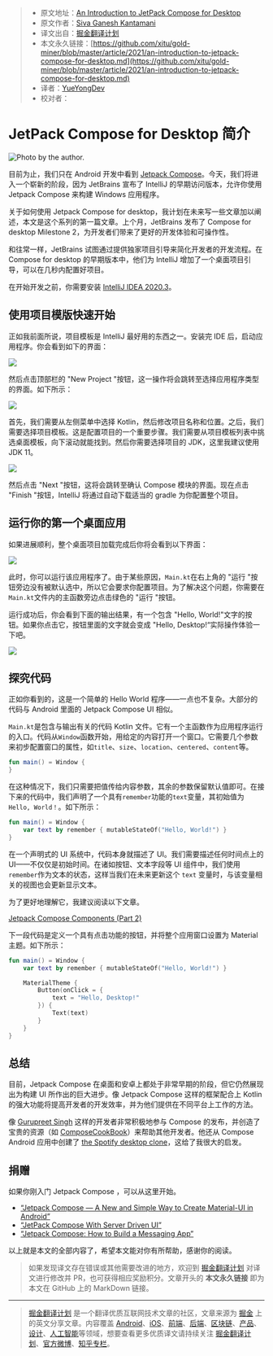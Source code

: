 > - 原文地址：[An Introduction to JetPack Compose for Desktop](https://betterprogramming.pub/an-introduction-to-jetpack-compose-for-desktop-5c3bf8629dc5)
> - 原文作者：[Siva Ganesh Kantamani](https://medium.com/@sgkantamani)
> - 译文出自：[掘金翻译计划](https://github.com/xitu/gold-miner)
> - 本文永久链接：[https://github.com/xitu/gold-miner/blob/master/article/2021/an-introduction-to-jetpack-compose-for-desktop.md](https://github.com/xitu/gold-miner/blob/master/article/2021/an-introduction-to-jetpack-compose-for-desktop.md)
> - 译者：[YueYongDev](https://github.com/YueYongDev)
> - 校对者：

# JetPack Compose for Desktop 简介

![Photo by the author.](https://cdn-images-1.medium.com/max/2738/1*3wOqMMXsvUfkDTWXUri_EQ.png)

目前为止，我们只在 Android 开发中看到 [Jetpack Compose](https://developer.android.com/jetpack/compose)。今天，我们将进入一个崭新的阶段，因为 JetBrains 宣布了 IntelliJ 的早期访问版本，允许你使用 Jetpack Compose 来构建 Windows 应用程序。

关于如何使用 Jetpack Compose for desktop，我计划在未来写一些文章加以阐述，本文是这个系列的第一篇文章。上个月，JetBrains 发布了 Compose for desktop Milestone 2，为开发者们带来了更好的开发体验和可操作性。

和往常一样，JetBrains 试图通过提供独家项目引导来简化开发者的开发流程。在 Compose for desktop 的早期版本中，他们为 IntelliJ 增加了一个桌面项目引导，可以在几秒内配置好项目。

在开始开发之前，你需要安装 [IntelliJ IDEA 2020.3](https://www.jetbrains.com/idea/whatsnew/#section=mac)。

## 使用项目模版快速开始

正如我前面所说，项目模板是 IntelliJ 最好用的东西之一。安装完 IDE 后，启动应用程序。你会看到如下的界面：

![](https://cdn-images-1.medium.com/max/2498/1*x-OrVhcmjnr0FKOlNHjNoQ.png)

然后点击顶部栏的 "New Project "按钮，这一操作将会跳转至选择应用程序类型的界面。如下所示：

![](https://cdn-images-1.medium.com/max/2944/1*M2u_N3K-1DY9Q3WaYBnB0w.png)

首先，我们需要从左侧菜单中选择 Kotlin，然后修改项目名称和位置。之后，我们需要选择项目模板。这是配置项目的一个重要步骤。我们需要从项目模板列表中挑选桌面模板，向下滚动就能找到。然后你需要选择项目的 JDK，这里我建议使用 JDK 11。

![](https://cdn-images-1.medium.com/max/2944/1*XyyhciTuFLCVhk_hF10xCw.png)

然后点击 "Next "按钮，这将会跳转至确认 Compose 模块的界面。现在点击 "Finish "按钮，IntelliJ 将通过自动下载适当的 gradle 为你配置整个项目。

## 运行你的第一个桌面应用

如果进展顺利，整个桌面项目加载完成后你将会看到以下界面：

![](https://cdn-images-1.medium.com/max/3840/1*iU2it0DXYOt0qxJQB1VgBQ.png)

此时，你可以运行该应用程序了。由于某些原因，`Main.kt`在右上角的 "运行 "按钮旁边没有被默认选中，所以它会要求你配置项目。为了解决这个问题，你需要在`Main.kt`文件内的主函数旁边点击绿色的 "运行 "按钮。

运行成功后，你会看到下面的输出结果，有一个包含 "Hello, World!"文字的按钮。如果你点击它，按钮里面的文字就会变成 "Hello, Desktop!“实际操作体验一下吧。

![](https://cdn-images-1.medium.com/max/2002/1*AMNYP559WHhfKFvpGrmN4g.gif)

## 探究代码

正如你看到的，这是一个简单的 Hello World 程序——一点也不复杂。大部分的代码与 Android 里面的 Jetpack Compose UI 相似。

`Main.kt`是包含与输出有关的代码 Kotlin 文件。它有一个主函数作为应用程序运行的入口。代码从`Window`函数开始，用给定的内容打开一个窗口。它需要几个参数来初步配置窗口的属性，如`title`、`size`、`location`、`centered`、`content`等。

```kt
fun main() = Window {
}
```

在这种情况下，我们只需要把值传给内容参数，其余的参数保留默认值即可。在接下来的代码中，我们声明了一个具有`remember`功能的`text`变量，其初始值为`Hello, World！`。如下所示：

```kt
fun main() = Window {
    var text by remember { mutableStateOf("Hello, World!") }
}
```

在一个声明式的 UI 系统中，代码本身就描述了 UI。我们需要描述任何时间点上的 UI——不仅仅是初始时间。在诸如按钮、文本字段等 UI 组件中，我们使用`remember`作为文本的状态，这样当我们在未来更新这个 `text` 变量时，与该变量相关的视图也会更新显示文本。

为了更好地理解它，我建议阅读以下文章。

[Jetpack Compose Components (Part 2)](https://medium.com/better-programming/jetpack-compose-components-part-2-2b3eb135d294)

下一段代码是定义一个具有点击功能的按钮，并将整个应用窗口设置为 Material 主题。如下所示：

```Kotlin
fun main() = Window {
    var text by remember { mutableStateOf("Hello, World!") }

    MaterialTheme {
        Button(onClick = {
            text = "Hello, Desktop!"
        }) {
            Text(text)
        }
    }
}
```

## 总结

目前，Jetpack Compose 在桌面和安卓上都处于非常早期的阶段，但它仍然展现出为构建 UI 所作出的巨大进步。像 Jetpack Compose 这样的框架配合上 Kotlin 的强大功能将提高开发者的开发效率，并为他们提供在不同平台上工作的方法。

像 [Gurupreet Singh](https://twitter.com/_gurupreet) 这样的开发者非常积极地参与 Compose 的发布，并创造了宝贵的资源（如 [ComposeCookBook](https://github.com/Gurupreet/ComposeCookBook)）来帮助其他开发者。他还从 Compose Android 应用中创建了 [the Spotify desktop clone](https://github.com/Gurupreet/ComposeSpotifyDesktop)，这给了我很大的启发。

## 捐赠

如果你刚入门 Jetpack Compose ，可以从这里开始。

- [“Jetpack Compose — A New and Simple Way to Create Material-UI in Android”](https://medium.com/better-programming/jetpack-compose-a-new-and-simple-way-to-create-material-ui-in-android-f49c6fcb448b)
- [“JetPack Compose With Server Driven UI”](https://medium.com/android-dev-hacks/jetpack-compose-with-server-driven-ui-396a19f0a661)
- [“Jetpack Compose: How to Build a Messaging App”](https://medium.com/better-programming/jetpack-compose-how-to-build-a-messaging-app-e2cdc828c00f)

以上就是本文的全部内容了，希望本文能对你有所帮助，感谢你的阅读。

> 如果发现译文存在错误或其他需要改进的地方，欢迎到 [掘金翻译计划](https://github.com/xitu/gold-miner) 对译文进行修改并 PR，也可获得相应奖励积分。文章开头的 **本文永久链接** 即为本文在 GitHub 上的 MarkDown 链接。

---

> [掘金翻译计划](https://github.com/xitu/gold-miner) 是一个翻译优质互联网技术文章的社区，文章来源为 [掘金](https://juejin.im) 上的英文分享文章。内容覆盖 [Android](https://github.com/xitu/gold-miner#android)、[iOS](https://github.com/xitu/gold-miner#ios)、[前端](https://github.com/xitu/gold-miner#前端)、[后端](https://github.com/xitu/gold-miner#后端)、[区块链](https://github.com/xitu/gold-miner#区块链)、[产品](https://github.com/xitu/gold-miner#产品)、[设计](https://github.com/xitu/gold-miner#设计)、[人工智能](https://github.com/xitu/gold-miner#人工智能)等领域，想要查看更多优质译文请持续关注 [掘金翻译计划](https://github.com/xitu/gold-miner)、[官方微博](http://weibo.com/juejinfanyi)、[知乎专栏](https://zhuanlan.zhihu.com/juejinfanyi)。
